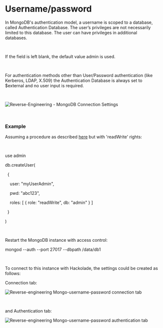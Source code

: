 # Username/password

In MongoDB's authentication model, a username is scoped to a database, called Authentication Database. The user’s privileges are not necessarily limited to this database. The user can have privileges in additional databases.

&nbsp;

If the field is left blank, the default value admin is used.

&nbsp;

For authentication methods other than User/Password authentication (like Kerberos, LDAP, X.509) the Authentication Database is always set to $external and no user input is required.

&nbsp;

![Reverse-Engineering - MongoDB Connection Settings](<lib/Rev-Eng - MongoDB Connection Settings.png>)

&nbsp;

### Example

Assuming a procedure as described [here](<https://docs.mongodb.com/manual/tutorial/enable-authentication/> "target=\"\_blank\"") but with 'readWrite' rights:

&nbsp;

use admin

db.createUser(

&nbsp; {

&nbsp; &nbsp; user: "myUserAdmin",

&nbsp; &nbsp; pwd: "abc123",

&nbsp; &nbsp; roles: \[ { role: "readWrite", db: "admin" } \]

&nbsp; }

)

&nbsp;

Restart the MongoDB instance with access control:&nbsp;

mongod --auth --port 27017 --dbpath /data/db1

&nbsp;

To connect to this instance with Hackolade, the settings could be created as follows:

Connection tab:

![Reverse-engineering Mongo-username-password connection tab](<lib/Rev-Eng-Mongo-user-pwd connection tab.png>)

&nbsp;

and Authentication tab:

![Reverse-engineering Mongo-username-password authentication tab](<lib/Rev-Eng-Mongo-user-pwd authenticationtab.png>)

&nbsp;

